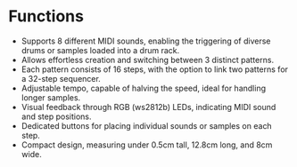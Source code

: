 # Functions
- Supports 8 different MIDI sounds, enabling the triggering of diverse drums or samples loaded into a drum rack.
- Allows effortless creation and switching between 3 distinct patterns.
- Each pattern consists of 16 steps, with the option to link two patterns for a 32-step sequencer.
- Adjustable tempo, capable of halving the speed, ideal for handling longer samples.
- Visual feedback through RGB (ws2812b) LEDs, indicating MIDI sound and step positions.
- Dedicated buttons for placing individual sounds or samples on each step.
- Compact design, measuring under 0.5cm tall, 12.8cm long, and 8cm wide.
